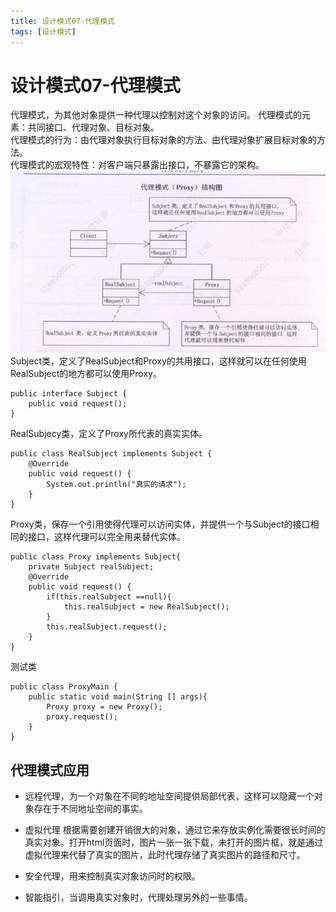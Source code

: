 ```yaml
---
title: 设计模式07-代理模式
tags: [设计模式]
---
```

# 设计模式07-代理模式
代理模式，为其他对象提供一种代理以控制对这个对象的访问。
代理模式的元素：共同接口、代理对象、目标对象。  
代理模式的行为：由代理对象执行目标对象的方法、由代理对象扩展目标对象的方法。   
代理模式的宏观特性：对客户端只暴露出接口，不暴露它的架构。
![设计模式-代理模式](/images/wbwfwsj07_proxy.png)<br/>
Subject类，定义了RealSubject和Proxy的共用接口，这样就可以在任何使用RealSubject的地方都可以使用Proxy。
```
public interface Subject {
    public void request();
}

```
RealSubjecy类，定义了Proxy所代表的真实实体。
```
public class RealSubject implements Subject {
    @Override
    public void request() {
        System.out.println("真实的请求");
    }
}
```
Proxy类，保存一个引用使得代理可以访问实体，并提供一个与Subject的接口相同的接口，这样代理可以完全用来替代实体。
```
public class Proxy implements Subject{
    private Subject realSubject;
    @Override
    public void request() {
        if(this.realSubject ==null){
            this.realSubject = new RealSubject();
        }
        this.realSubject.request();
    }
}
```

测试类
```
public class ProxyMain {
    public static void main(String [] args){
        Proxy proxy = new Proxy();
        proxy.request();
    }
}

```

## 代理模式应用
- 远程代理，为一个对象在不同的地址空间提供局部代表，这样可以隐藏一个对象存在于不同地址空间的事实。

- 虚拟代理
根据需要创建开销很大的对象，通过它来存放实例化需要很长时间的真实对象。打开html页面时，图片一张一张下载，未打开的图片框，就是通过虚拟代理来代替了真实的图片，此时代理存储了真实图片的路径和尺寸。   
- 安全代理，用来控制真实对象访问时的权限。
- 智能指引，当调用真实对象时，代理处理另外的一些事情。







